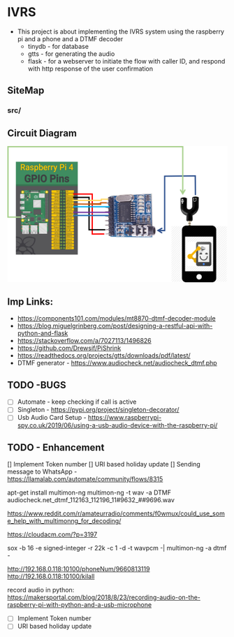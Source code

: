 # IVRS
* This project is about implementing the IVRS system using the raspberry pi and a phone and a DTMF decoder
  * tinydb -  for database
  * gtts - for generating the audio
  * flask - for a webserver to initiate the flow with caller ID, and respond with http response of the user confirmation 

##  SiteMap
###  src/

## Circuit Diagram
![Circuit Diagram](other/images/IVRS.png)

## Imp Links:
* https://components101.com/modules/mt8870-dtmf-decoder-module
* https://blog.miguelgrinberg.com/post/designing-a-restful-api-with-python-and-flask
* https://stackoverflow.com/a/7027113/1496826
* https://github.com/Drewsif/PiShrink
* https://readthedocs.org/projects/gtts/downloads/pdf/latest/
* DTMF generator - https://www.audiocheck.net/audiocheck_dtmf.php

## TODO -BUGS
- [ ] Automate - keep checking if call is active 
- [ ] Singleton - https://pypi.org/project/singleton-decorator/
- [ ] Usb Audio Card Setup - https://www.raspberrypi-spy.co.uk/2019/06/using-a-usb-audio-device-with-the-raspberry-pi/

## TODO - Enhancement
[] Implement Token number
[] URI based holiday update
[] Sending message to WhatsApp - https://llamalab.com/automate/community/flows/8315


apt-get install multimon-ng
multimon-ng -t wav -a DTMF audiocheck.net_dtmf_112163_112196_11#9632_##9696.wav 

https://www.reddit.com/r/amateurradio/comments/f0wmux/could_use_some_help_with_multimonng_for_decoding/

https://cloudacm.com/?p=3197

sox -b 16 -e signed-integer -r 22k -c 1 -d -t wavpcm -| multimon-ng -a dtmf -


http://192.168.0.118:10100/phoneNum/9660813119
http://192.168.0.118:10100/kilall

record audio in python:
https://makersportal.com/blog/2018/8/23/recording-audio-on-the-raspberry-pi-with-python-and-a-usb-microphone
- [ ] Implement Token number
- [ ] URI based holiday update
